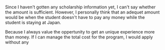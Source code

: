 Since I haven't gotten any scholarship information yet, I can't say whether the amount is sufficient. However, I personally think that an adequet amount would be when the student doesn't have to pay any money while the student is staying at Japan.

Because I always value the oppertunity to get an unique experience more than money. If I can manage the total cost for the program, I would apply without any